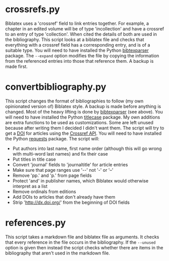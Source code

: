 # crossrefs.py

Biblatex uses a 'crossref' field to link entries together. For example, a chapter in an edited volume will be of type 'incollection' and have a crossref to an entry of type 'collection'. When cited the details of both are used in the bibliography. This script looks at a biblatex file and checks that everything with a crossref field has a corresponding entry, and is of a suitable type. You will need to have installed the Python [bibtexparser](https://pypi.python.org/pypi/bibtexparser) package. The `--expand` option modifies the file by copying the information from the referenced entries into those that reference them. A backup is made first.

# convertbibliography.py

This script changes the format of bibliographies to follow (my own opinionated version of) Biblatex style. A backup is made before anything is changed. Most of the heavy lifting is done by [bibtexparser](https://pypi.python.org/pypi/bibtexparser) (see above). You will need to have installed the Python [titlecase](https://pypi.python.org/pypi/titlecase) package. My own additions are extra functions to be used as customizations. Some are left unused because after writing them I decided I didn't want them. The script will try to get a [DOI](https://en.wikipedia.org/wiki/Digital_object_identifier) for articles using the [Crossref API](http://search.crossref.org/help/api). You will need to have installed the Python [requests](https://pypi.python.org/pypi/requests) package. The script will:

* Put authors into last name, first name order (although this will go wrong with multi-word last names) and fix their case
* Put titles in title case
* Convert 'journal' fields to 'journaltitle' for article entries
* Make sure that page ranges use '--' not '-' or '–'
* Remove 'pp.' and 'p.' from page fields
* Protect 'and' in publisher names, which Biblatex would otherwise interpret as a list
* Remove ordinals from editions
* Add DOIs to articles that don't already have them
* Strip 'http://dx.doi.org/' from the beginning of DOI fields

# references.py

This script takes a markdown file and biblatex file as arguments. It checks that every reference in the file occurs in the bibliography. If the `--unused` option is given then instead the script checks whether there are items in the bibliography that aren't used in the markdown file.
